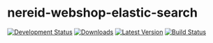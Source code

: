 nereid-webshop-elastic-search
=============================

[![Development Status](https://pypip.in/status/openlabs_nereid_webshop_elastic_search/badge.svg)](https://pypi.python.org/pypi/openlabs_nereid_webshop_elastic_search/)
[![Downloads](https://pypip.in/download/openlabs_nereid_webshop_elastic_search/badge.svg)](https://pypi.python.org/pypi/openlabs_nereid_webshop_elastic_search/
)
[![Latest Version](https://pypip.in/version/openlabs_nereid_webshop_elastic_search/badge.svg)](https://pypi.python.org/pypi/openlabs_nereid_webshop_elastic_search/)
[![Build Status](https://circleci.com/gh/openlabs/nereid-webshop-elastic-search/tree/develop.svg?style=shield)](https://circleci.com/gh/openlabs/nereid-webshop-elastic-search)
